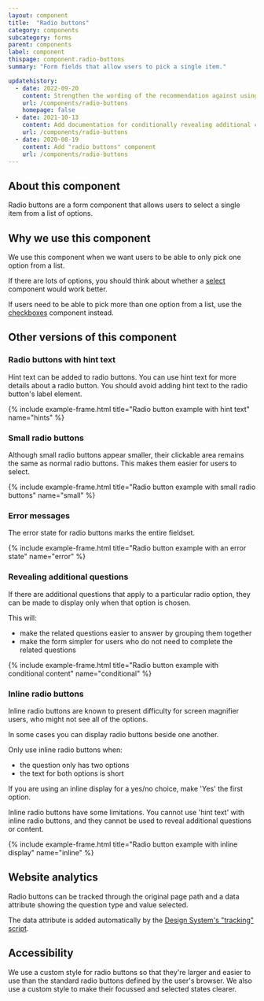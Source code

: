 ```yaml
---
layout: component
title:  "Radio buttons"
category: components
subcategory: forms
parent: components
label: component
thispage: component.radio-buttons
summary: "Form fields that allow users to pick a single item."

updatehistory:
  - date: 2022-09-20
    content: Strengthen the wording of the recommendation against using inline radio buttons
    url: /components/radio-buttons
    homepage: false
  - date: 2021-10-13
    content: Add documentation for conditionally revealing additional content when an option is selected
    url: /components/radio-buttons
  - date: 2020-08-19
    content: Add "radio buttons" component
    url: /components/radio-buttons
---
```


## About this component

Radio buttons are a form component that allows users to select a single item from a list of options.

## Why we use this component

We use this component when we want users to be able to only pick one option from a list.

If there are lots of options, you should think about whether a [select](/components/select/) component would work better.

If users need to be able to pick more than one option from a list, use the [checkboxes](/components/checkboxes/) component instead.

## Other versions of this component

### Radio buttons with hint text

Hint text can be added to radio buttons. You can use hint text for more details about a radio button. You should avoid adding hint text to the radio button's label element.

{% include example-frame.html title="Radio button example with hint text" name="hints" %}

### Small radio buttons

Although small radio buttons appear smaller, their clickable area remains the same as normal radio buttons. This makes them easier for users to select.

{% include example-frame.html title="Radio button example with small radio buttons" name="small" %}

### Error messages

The error state for radio buttons marks the entire fieldset.

{% include example-frame.html title="Radio button example with an error state" name="error" %}

### Revealing additional questions

If there are additional questions that apply to a particular radio option, they can be made to display only when that option is chosen.

This will:

* make the related questions easier to answer by grouping them together
* make the form simpler for users who do not need to complete the related questions

{% include example-frame.html title="Radio button example with conditional content" name="conditional" %}

### Inline radio buttons

<div class="ds_inset-text">
    <div class="ds_inset-text__text">
        Inline radio buttons are known to present difficulty for screen magnifier users, who might not see all of the options.
    </div>
</div>

In some cases you can display radio buttons beside one another.

Only use inline radio buttons when:
* the question only has two options
* the text for both options is short

If you are using an inline display for a yes/no choice, make 'Yes' the first option.

Inline radio buttons have some limitations. You cannot use 'hint text' with inline radio buttons, and they cannot be used to reveal additional questions or content.

{% include example-frame.html title="Radio button example with inline display" name="inline" %}

## Website analytics

Radio buttons can be tracked through the original page path and a data attribute showing the question type and value selected.

The data attribute is added automatically by the [Design System's "tracking" script](/get-started/tracking/#radio-buttons).

## Accessibility

We use a custom style for radio buttons so that they're larger and easier to use than the standard radio buttons defined by the user's browser. We also use a custom style to make their focussed and selected states clearer.
